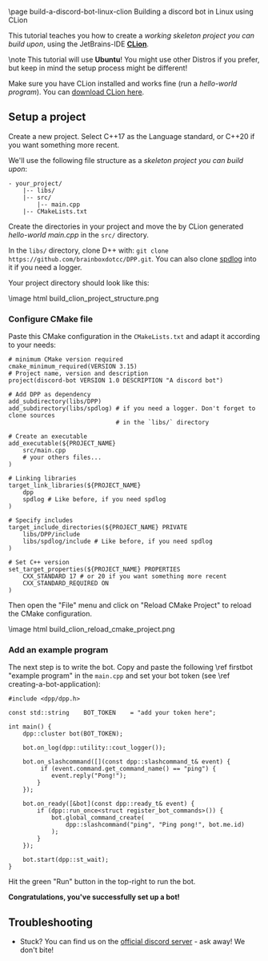 \page build-a-discord-bot-linux-clion Building a discord bot in Linux using CLion

This tutorial teaches you how to create a _working skeleton project you can build upon_, using the JetBrains-IDE **[CLion](https://www.jetbrains.com/clion/)**.

\note This tutorial will use **Ubuntu**! You might use other Distros if you prefer, but keep in mind the setup process might be different!

Make sure you have CLion installed and works fine (run a _hello-world program_). You can [download CLion here](https://www.jetbrains.com/de-de/clion/download/).

## Setup a project

Create a new project. Select C++17 as the Language standard, or C++20 if you want something more recent.

We'll use the following file structure as a _skeleton project you can build upon_:

    - your_project/
        |-- libs/
        |-- src/
            |-- main.cpp
        |-- CMakeLists.txt


Create the directories in your project and move the by CLion generated _hello-world main.cpp_ in the `src/` directory.

In the `libs/` directory, clone D++ with: `git clone https://github.com/brainboxdotcc/DPP.git`. You can also clone [spdlog](https://github.com/gabime/spdlog) into it if you need a logger.

Your project directory should look like this:

\image html build_clion_project_structure.png

### Configure CMake file

Paste this CMake configuration in the `CMakeLists.txt` and adapt it according to your needs:

~~~~~~~~~~~~~~{.cmake}
# minimum CMake version required
cmake_minimum_required(VERSION 3.15)
# Project name, version and description
project(discord-bot VERSION 1.0 DESCRIPTION "A discord bot")

# Add DPP as dependency
add_subdirectory(libs/DPP)
add_subdirectory(libs/spdlog) # if you need a logger. Don't forget to clone sources
                              # in the `libs/` directory

# Create an executable
add_executable(${PROJECT_NAME}
    src/main.cpp
    # your others files...
)

# Linking libraries
target_link_libraries(${PROJECT_NAME}
    dpp
    spdlog # Like before, if you need spdlog
)

# Specify includes
target_include_directories(${PROJECT_NAME} PRIVATE
    libs/DPP/include
    libs/spdlog/include # Like before, if you need spdlog
)

# Set C++ version
set_target_properties(${PROJECT_NAME} PROPERTIES
    CXX_STANDARD 17 # or 20 if you want something more recent
    CXX_STANDARD_REQUIRED ON
)
~~~~~~~~~~~~~~

Then open the "File" menu and click on "Reload CMake Project" to reload the CMake configuration.

\image html build_clion_reload_cmake_project.png

### Add an example program

The next step is to write the bot. Copy and paste the following \ref firstbot "example program" in the `main.cpp` and set your bot token (see \ref creating-a-bot-application):


~~~~~~~~~~~~~~~{.cpp}
#include <dpp/dpp.h>

const std::string    BOT_TOKEN    = "add your token here";

int main() {
    dpp::cluster bot(BOT_TOKEN);

    bot.on_log(dpp::utility::cout_logger());

    bot.on_slashcommand([](const dpp::slashcommand_t& event) {
         if (event.command.get_command_name() == "ping") {
            event.reply("Pong!");
        }
    });

    bot.on_ready([&bot](const dpp::ready_t& event) {
        if (dpp::run_once<struct register_bot_commands>()) {
            bot.global_command_create(
                dpp::slashcommand("ping", "Ping pong!", bot.me.id)
            );
        }
    });

    bot.start(dpp::st_wait);
}
~~~~~~~~~~~~~~~


Hit the green "Run" button in the top-right to run the bot.

**Congratulations, you've successfully set up a bot!**

## Troubleshooting

- Stuck? You can find us on the [official discord server](https://discord.gg/dpp) - ask away! We don't bite!

